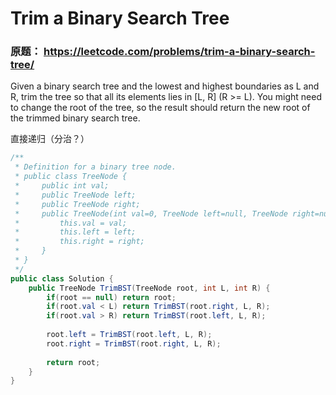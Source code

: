 # Trim a Binary Search Tree

### 原题： https://leetcode.com/problems/trim-a-binary-search-tree/

Given a binary search tree and the lowest and highest boundaries as L and R, trim the tree so that all its elements lies in [L, R] (R >= L). You might need to change the root of the tree, so the result should return the new root of the trimmed binary search tree.



直接递归（分治？）

```c# 
/**
 * Definition for a binary tree node.
 * public class TreeNode {
 *     public int val;
 *     public TreeNode left;
 *     public TreeNode right;
 *     public TreeNode(int val=0, TreeNode left=null, TreeNode right=null) {
 *         this.val = val;
 *         this.left = left;
 *         this.right = right;
 *     }
 * }
 */
public class Solution {
    public TreeNode TrimBST(TreeNode root, int L, int R) {
        if(root == null) return root;
        if(root.val < L) return TrimBST(root.right, L, R);
        if(root.val > R) return TrimBST(root.left, L, R);
        
        root.left = TrimBST(root.left, L, R);
        root.right = TrimBST(root.right, L, R);
        
        return root;
    }
}
```


